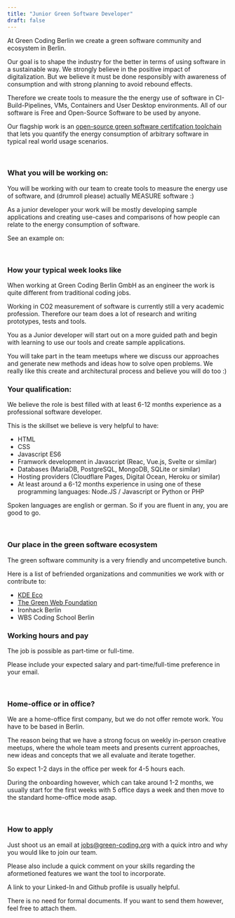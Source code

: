 ```yaml
---
title: "Junior Green Software Developer"
draft: false
---
```


At Green Coding Berlin we create a green software community and ecosystem in Berlin. 

Our goal is to shape the industry for the better in terms of using software in a sustainable way.
We strongly believe in the positive impact of digitalization. But we believe it must be done responsibly with awareness of consumption and 
with strong planning to avoid rebound effects.

Therefore we create tools to measure the the energy use of software in CI-Build-Pipelines, VMs, Containers and User Desktop environments.
All of our software is Free and Open-Source Software to be used by anyone.

Our flagship work is an [open-source green software certifcation toolchain](https://github.com/green-coding-berlin/green-metrics-tool) that lets you quantify the energy consumption of arbitrary software in typical real world usage scenarios.

&nbsp;

### What you will be working on:

You will be working with our team to create tools to measure the energy use of software, and (drumroll please) actually MEASURE software :)

As a junior developer your work will be mostly developing sample applications and creating use-cases and comparisons of how people can relate to the energy consumption of software.

See an example on: 

&nbsp;

### How your typical week looks like

When working at Green Coding Berlin GmbH as an engineer the work is quite different from traditional coding jobs.

Working in CO2 measurement of software is currently still a very academic profession. Therefore our team does a lot of research and writing prototypes, tests and tools.

You as a Junior developer will start out on a more guided path and begin with learning to use our tools and create sample applications.

You will take part in the team meetups where we discuss our approaches and generate new methods and ideas how to solve open problems.
We really like this create and architectural process and believe you will do too :)


### Your qualification:

We believe the role is best filled with at least 6-12 months experience as a professional software developer. 

This is the skillset we believe is very helpful to have:
- HTML
- CSS
- Javascript ES6
- Framwork development in Javascript (Reac, Vue.js, Svelte or similar)
- Databases (MariaDB, PostgreSQL, MongoDB, SQLite or similar)
- Hosting providers (Cloudflare Pages, Digital Ocean, Heroku or similar)
- At least around a 6-12 months experience in using one of these programming languages: Node.JS / Javascript or Python or PHP

Spoken languages are english or german. So if you are fluent in any, you are good to go.

&nbsp;

### Our place in the green software ecosystem

The green software community is a very friendly and uncompetetive bunch.

Here is a list of befriended organizations and communities we work with or contribute to:
- [KDE Eco](https://eco.kde.org/)
- [The Green Web Foundation](https://www.thegreenwebfoundation.org/)
- Ironhack Berlin 
- WBS Coding School Berlin

### Working hours and pay

The job is possible as part-time or full-time.

Please include your expected salary and part-time/full-time preference in your email.

&nbsp;

### Home-office or in office?
We are a home-office first company, but we do not offer remote work. You have to be based in Berlin.

The reason being that we have a strong focus on weekly in-person creative meetups, where the whole team meets and presents
current approaches, new ideas and concepts that we all evaluate and iterate together.

So expect 1-2 days in the office per week for 4-5 hours each.

During the onboarding however, which can take around 1-2 months, we usually start for the first weeks with 5 office days a week and then move
 to the standard home-office mode asap.

&nbsp;

### How to apply
Just shoot us an email at jobs@green-coding.org with a quick intro and why you would like to join our team.

Please also include a quick comment on your skills regarding the aformetioned features we want the tool to incorporate.

A link to your Linked-In and Github profile is usually helpful.


There is no need for formal documents. If you want to send them however, feel free to attach them.
